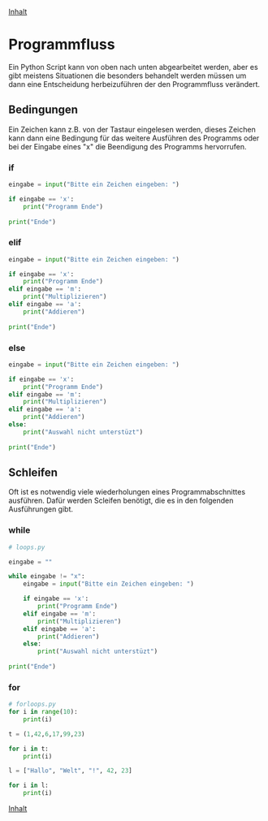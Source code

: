[Inhalt](../agenda.md)

# Programmfluss
Ein Python Script kann von oben nach unten abgearbeitet werden, aber es gibt meistens Situationen die besonders
behandelt werden müssen um dann eine Entscheidung herbeizuführen der den Programmfluss verändert.


## Bedingungen
Ein Zeichen kann z.B. von der Tastaur eingelesen werden, dieses Zeichen kann dann eine Bedingung für das weitere
Ausführen des Programms oder bei der Eingabe eines "x" die Beendigung des Programms hervorrufen.

### if
```python
eingabe = input("Bitte ein Zeichen eingeben: ")

if eingabe == 'x':
    print("Programm Ende")
    
print("Ende")

```

### elif
```python
eingabe = input("Bitte ein Zeichen eingeben: ")

if eingabe == 'x':
    print("Programm Ende")
elif eingabe == 'm':
    print("Multiplizieren")
elif eingabe == 'a':
    print("Addieren")
    
print("Ende")

```
### else
```python
eingabe = input("Bitte ein Zeichen eingeben: ")

if eingabe == 'x':
    print("Programm Ende")
elif eingabe == 'm':
    print("Multiplizieren")
elif eingabe == 'a':
    print("Addieren")
else:
    print("Auswahl nicht unterstüzt")
    
print("Ende")

```

## Schleifen
Oft ist es notwendig viele wiederholungen eines Programmabschnittes ausführen. Dafür werden Scleifen benötigt,
die es in den folgenden Ausführungen gibt.

### while

```python
# loops.py

eingabe = ""

while eingabe != "x":
    eingabe = input("Bitte ein Zeichen eingeben: ")

    if eingabe == 'x':
        print("Programm Ende")
    elif eingabe == 'm':
        print("Multiplizieren")
    elif eingabe == 'a':
        print("Addieren")
    else:
        print("Auswahl nicht unterstüzt")
    
print("Ende")
```

### for 

```python
# forloops.py
for i in range(10):
    print(i)

t = (1,42,6,17,99,23)

for i in t:
    print(i)

l = ["Hallo", "Welt", "!", 42, 23]

for i in l:
    print(i)

```

[Inhalt](../agenda.md)
